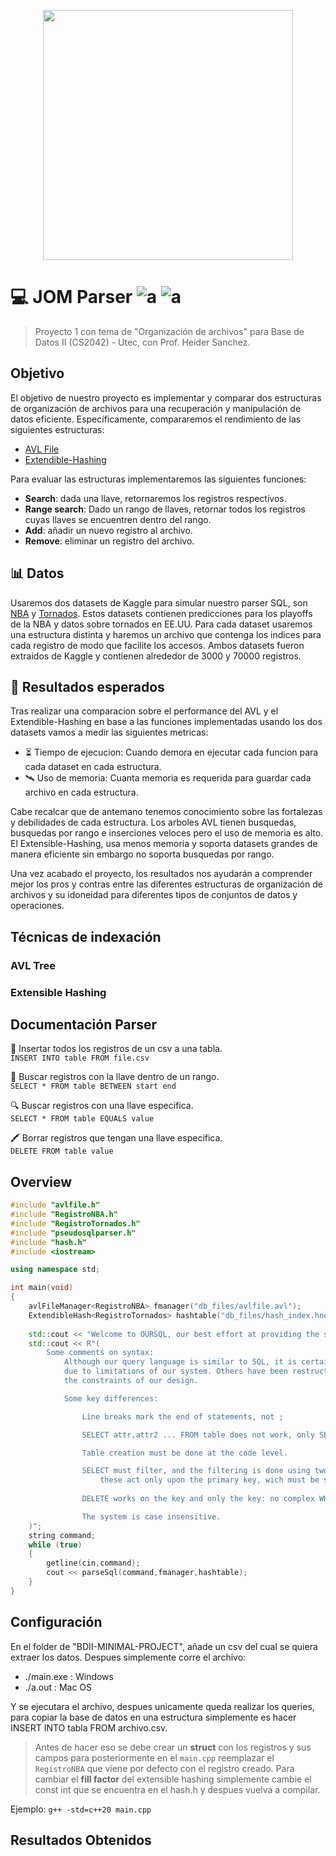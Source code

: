 <p align="center"><img src="https://imgur.com/QKXXaZ6.png" width=400></p>

# 💻 JOM Parser  ![a](https://img.shields.io/badge/C%2B%2B-20-blue) ![a](https://img.shields.io/badge/repo%20size-6mb-orange)

> Proyecto 1 con tema de "Organización de archivos" para Base de Datos II (CS2042) - Utec, con Prof. Heider Sanchez.

## Objetivo
El objetivo de nuestro proyecto es implementar y comparar dos estructuras de organización de archivos para una recuperación y manipulación de datos eficiente. Específicamente, compararemos el rendimiento de las siguientes estructuras:
- [AVL File](https://en.wikipedia.org/wiki/AVL_tree)
- [Extendible-Hashing](https://en.wikipedia.org/wiki/Extendible_hashing)

Para evaluar las estructuras implementaremos las siguientes funciones:
- **Search**: dada una llave, retornaremos los registros respectivos.
- **Range search**: Dado un rango de llaves, retornar todos los registros cuyas llaves se encuentren dentro del rango.
- **Add**: añadir un nuevo registro al archivo.
- **Remove**: eliminar un registro del archivo.

## 📊 Datos
Usaremos dos datasets de Kaggle para simular nuestro parser SQL, son [NBA](https://www.kaggle.com/datasets/ethanchen44/nba-playoff-predictions) y [Tornados](https://www.kaggle.com/datasets/danbraswell/us-tornado-dataset-1950-2021). Estos datasets contienen predicciones para los playoffs de la NBA y datos sobre tornados en EE.UU. Para cada dataset usaremos una estructura distinta y haremos un archivo que contenga los indices para cada registro de modo que facilite los accesos. Ambos datasets fueron extraidos de Kaggle y contienen alrededor de 3000 y 70000 registros.

## 📝 Resultados esperados
Tras realizar una comparacion sobre el performance del AVL y el Extendible-Hashing en base a las funciones implementadas usando los dos datasets vamos a medir las siguientes metricas:
- ⏳ Tiempo de ejecucion: Cuando demora en ejecutar cada funcion para cada dataset en cada estructura.
- 🛰 Uso de memoria: Cuanta memoria es requerida para guardar cada archivo en cada estructura.

Cabe recalcar que de antemano tenemos conocimiento sobre las fortalezas y debilidades de cada estructura. Los arboles AVL tienen busquedas, busquedas por rango e inserciones veloces pero el uso de memoria es alto. El Extensible-Hashing, usa menos memoria y soporta datasets grandes de manera eficiente sin embargo no soporta busquedas por rango.

Una vez acabado el proyecto, los resultados nos ayudarán a comprender mejor los pros y contras entre las diferentes estructuras de organización de archivos y su idoneidad para diferentes tipos de conjuntos de datos y operaciones.

## Técnicas de indexación
### AVL Tree


### Extensible Hashing


## Documentación Parser

📝 Insertar todos los registros de un csv a una tabla.  
```INSERT INTO table FROM file.csv```

🔎 Buscar registros con la llave dentro de un rango.  
```SELECT * FROM table BETWEEN start end```

🔍 Buscar registros con una llave especifica.  
```SELECT * FROM table EQUALS value```

🖍 Borrar registros que tengan una llave especifica.  
```DELETE FROM table value```

## Overview
```cpp
#include "avlfile.h"
#include "RegistroNBA.h"
#include "RegistroTornados.h"
#include "pseudosqlparser.h"
#include "hash.h"
#include <iostream>

using namespace std;

int main(void)
{
    avlFileManager<RegistroNBA> fmanager("db_files/avlfile.avl");
    ExtendibleHash<RegistroTornados> hashtable("db_files/hash_index.hnd","db_files/hash_data.hnd",8);
    
    std::cout << "Welcome to OURSQL, our best effort at providing the simplest thing that could pass as a DBMS! \n";
    std::cout << R"(
        Some comments on syntax:
            Although our query language is similar to SQL, it is certainly not. Many of the usual features are missing
            due to limitations of our system. Others have been restructured in a way that better fits
            the constraints of our design.

            Some key differences:

                Line breaks mark the end of statements, not ;

                SELECT attr,attr2 ... FROM table does not work, only SELECT * FROM TABLE

                Table creation must be done at the code level.

                SELECT must filter, and the filtering is done using two keywords: EQUALS and BETWEEN,
                    these act only upon the primary key, wich must be set in code.
                
                DELETE works on the key and only the key: no complex WHERE statements are supported.

                The system is case insensitive.
    )";
    string command;
    while (true)
    {
        getline(cin,command);
        cout << parseSql(command,fmanager,hashtable);
    }
}
```

## Configuración
En el folder de "BDII-MINIMAL-PROJECT", añade un csv del cual se quiera extraer los datos. Despues simplemente corre el archivo:
- ./main.exe : Windows
- ./a.out : Mac OS

Y se ejecutara el archivo, despues unicamente queda realizar los queries, para copiar la base de datos en una estructura simplemente es hacer INSERT INTO tabla FROM archivo.csv. 

> Antes de hacer eso se debe crear un **struct** con los registros y sus campos para posteriormente en el ```main.cpp``` reemplazar el ```RegistroNBA``` que viene por defecto con el registro creado. Para cambiar el **fill factor** del extensible hashing simplemente cambie el const int que se encuentra en el hash.h y despues vuelva a compilar.  

Ejemplo: ```g++ -std=c++20 main.cpp```

## Resultados Obtenidos

